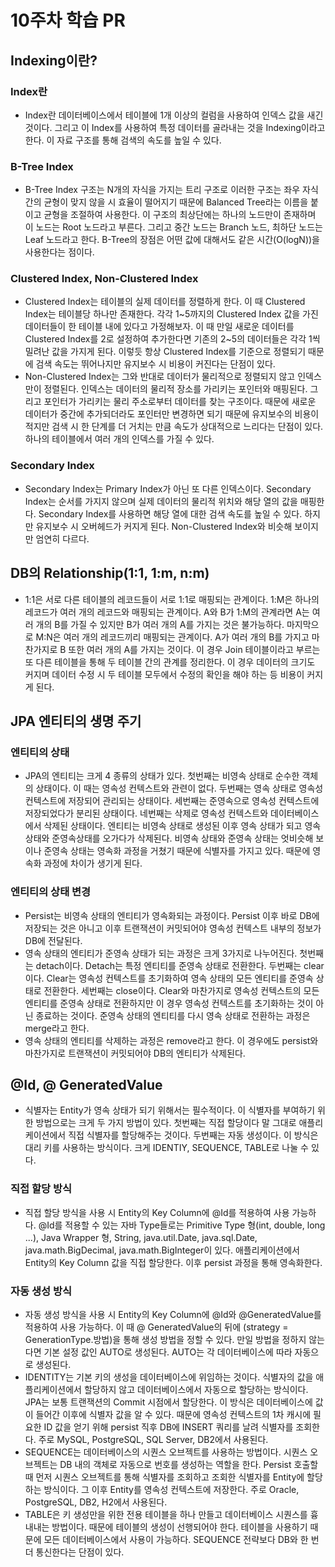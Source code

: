 # 10주차 학습 PR
## Indexing이란?
### Index란
- Index란 데이터베이스에서 테이블에 1개 이상의 컬럼을 사용하여 인덱스 값을 새긴 것이다. 그리고 이 Index를 사용하여 특정 데이터를 골라내는 것을 Indexing이라고 한다. 이 자료 구조를 통해 검색의 속도를 높일 수 있다.
### B-Tree Index
- B-Tree Index 구조는 N개의 자식을 가지는 트리 구조로 이러한 구조는 좌우 자식 간의 균형이 맞지 않을 시 효율이 떨어지기 때문에 Balanced Tree라는 이름을 붙이고 균형을 조절하여 사용한다. 이 구조의 최상단에는 하나의 노드만이 존재하며 이 노드는 Root 노드라고 부른다. 그리고 중간 노드는 Branch 노드, 최하단 노드는 Leaf 노드라고 한다. B-Tree의 장점은 어떤 값에 대해서도 같은 시간(O(logN))을 사용한다는 점이다. 
### Clustered Index, Non-Clustered Index
- Clustered Index는 테이블의 실제 데이터를 정렬하게 한다. 이 때 Clustered Index는 테이블당 하나만 존재한다. 각각 1~5까지의 Clustered Index 값을 가진 데이터들이 한 테이블 내에 있다고 가정해보자. 이 때 만일 새로운 데이터를 Clustered Index를 2로 설정하여 추가한다면 기존의 2~5의 데이터들은 각각 1씩 밀려난 값을 가지게 된다. 이렇듯 항상 Clustered Index를 기준으로 정렬되기 때문에 검색 속도는 뛰어나지만 유지보수 시 비용이 커진다는 단점이 있다.
- Non-Clustered Index는 그와 반대로 데이터가 물리적으로 정렬되지 않고 인덱스만이 정렬된다. 인덱스는 데이터의 물리적 장소를 가리키는 포인터와 매핑된다. 그리고 포인터가 가리키는 물리 주소로부터 데이터를 찾는 구조이다. 때문에 새로운 데이터가 중간에 추가되더라도 포인터만 변경하면 되기 때문에 유지보수의 비용이 적지만 검색 시 한 단계를 더 거치는 만큼 속도가 상대적으로 느리다는 단점이 있다. 하나의 테이블에서 여러 개의 인덱스를 가질 수 있다.
### Secondary Index
- Secondary Index는 Primary Index가 아닌 또 다른 인덱스이다. Secondary Index는 순서를 가지지 않으며 실제 데이터의 물리적 위치와 해당 열의 값을 매핑한다. Secondary Index를 사용하면 해당 열에 대한 검색 속도를 높일 수 있다. 하지만 유지보수 시 오버헤드가 커지게 된다. Non-Clustered Index와 비슷해 보이지만 엄연히 다르다.

## DB의 Relationship(1:1, 1:m, n:m)
- 1:1은 서로 다른 테이블의 레코드들이 서로 1:1로 매핑되는 관계이다. 1:M은 하나의 레코드가 여러 개의 레코드와 매핑되는 관계이다. A와 B가 1:M의 관계라면 A는 여러 개의 B를 가질 수 있지만 B가 여러 개의 A를 가지는 것은 불가능하다. 마지막으로 M:N은 여러 개의 레코드끼리 매핑되는 관계이다. A가 여러 개의 B를 가지고 마찬가지로 B 또한 여러 개의 A를 가지는 것이다. 이 경우 Join 테이블이라고 부르는 또 다른 테이블을 통해 두 테이블 간의 관계를 정리한다. 이 경우 데이터의 크기도 커지며 데이터 수정 시 두 테이블 모두에서 수정의 확인을 해야 하는 등 비용이 커지게 된다.

## JPA 엔티티의 생명 주기
### 엔티티의 상태
- JPA의 엔티티는 크게 4 종류의 상태가 있다. 첫번째는 비영속 상태로 순수한 객체의 상태이다. 이 때는 영속성 컨텍스트와 관련이 없다. 두번째는 영속 상태로 영속성 컨텍스트에 저장되어 관리되는 상태이다. 세번째는 준영속으로 영속성 컨텍스트에 저장되었다가 분리된 상태이다. 네번째는 삭제로 영속성 컨텍스트와 데이터베이스에서 삭제된 상태이다. 엔티티는 비영속 상태로 생성된 이후 영속 상태가 되고 영속상태와 준영속상태를 오가다가 삭제된다. 비영속 상태와 준영속 상태는 엇비슷해 보이나 준영속 상태는 영속화 과정을 거쳤기 때문에 식별자를 가지고 있다. 때문에 영속화 과정에 차이가 생기게 된다.
### 엔티티의 상태 변경
- Persist는 비영속 상태의 엔티티가 영속화되는 과정이다. Persist 이후 바로 DB에 저장되는 것은 아니고 이후 트랜잭션이 커밋되어야 영속성 컨텍스트 내부의 정보가 DB에 전달된다.
- 영속 상태의 엔티티가 준영속 상태가 되는 과정은 크게 3가지로 나누어진다. 첫번째는 detach이다. Detach는 특정 엔티티를 준영속 상태로 전환한다. 두번째는 clear이다. Clear는 영속성 컨텍스트를 초기화하여 영속 상태의 모든 엔티티를 준영속 상태로 전환한다. 세번째는 close이다. Clear와 마찬가지로 영속성 컨텍스트의 모든 엔티티를 준영속 상태로 전환하지만 이 경우 영속성 컨텍스트를 초기화하는 것이 아닌 종료하는 것이다. 준영속 상태의 엔티티를 다시 영속 상태로 전환하는 과정은 merge라고 한다.
- 영속 상태의 엔티티를 삭제하는 과정은 remove라고 한다. 이 경우에도 persist와 마찬가지로 트랜잭션이 커밋되어야 DB의 엔티티가 삭제된다.

## @Id, @ GeneratedValue
- 식별자는 Entity가 영속 상태가 되기 위해서는 필수적이다. 이 식별자를 부여하기 위한 방법으로는 크게 두 가지 방법이 있다. 첫번째는 직접 할당이다 말 그대로 애플리케이션에서 직접 식별자를 할당해주는 것이다. 두번째는 자동 생성이다. 이 방식은 대리 키를 사용하는 방식이다. 크게 IDENTIY, SEQUENCE, TABLE로 나눌 수 있다.
### 직접 할당 방식
- 직접 할당 방식을 사용 시 Entity의 Key Column에 @Id를 적용하여 사용 가능하다. @Id를 적용할 수 있는 자바 Type들로는 Primitive Type 형(int, double, long ...), Java Wrapper 형, String, java.util.Date, java.sql.Date, java.math.BigDecimal, java.math.BigInteger이 있다. 애플리케이션에서 Entity의 Key Column 값을 직접 할당한다. 이후 persist 과정을 통해 영속화한다.
### 자동 생성 방식
- 자동 생성 방식을 사용 시 Entity의 Key Column에 @Id와 @GeneratedValue를 적용하여 사용 가능하다. 이 때 @ GeneratedValue의 뒤에 (strategy = GenerationType.방법)을 통해 생성 방법을 정할 수 있다. 만일 방법을 정하지 않는다면 기본 설정 값인 AUTO로 생성된다. AUTO는 각 데이터베이스에 따라 자동으로 생성된다.
- IDENTITY는 기본 키의 생성을 데이터베이스에 위임하는 것이다. 식별자의 값을 애플리케이션에서 할당하지 않고 데이터베이스에서 자동으로 할당하는 방식이다. JPA는 보통 트랜잭션의 Commit 시점에서 할당한다. 이 방식은 데이터베이스에 값이 들어간 이후에 식별자 값을 알 수 있다. 때문에 영속성 컨텍스트의 1차 캐시에 필요한 ID 값을 얻기 위해 persist 직후 DB에 INSERT 쿼리를 날려 식별자를 조회한다. 주로 MySQL, PostgreSQL, SQL Server, DB2에서 사용된다.
- SEQUENCE는 데이터베이스의 시퀀스 오브젝트를 사용하는 방법이다. 시퀀스 오브젝트는 DB 내의 객체로 자동으로 번호를 생성하는 역할을 한다. Persist 호출할 때 먼저 시퀀스 오브젝트를 통해 식별자를 조회하고 조회한 식별자를 Entity에 할당하는 방식이다. 그 이후 Entity를 영속성 컨텍스트에 저장한다. 주로 Oracle, PostgreSQL, DB2, H2에서 사용된다.
- TABLE은 키 생성만을 위한 전용 테이블을 하나 만들고 데이터베이스 시퀀스를 흉내내는 방법이다. 때문에 테이블의 생성이 선행되어야 한다. 테이블을 사용하기 때문에 모든 데이터베이스에서 사용이 가능하다. SEQUENCE 전략보다 DB와 한 번 더 통신한다는 단점이 있다.
